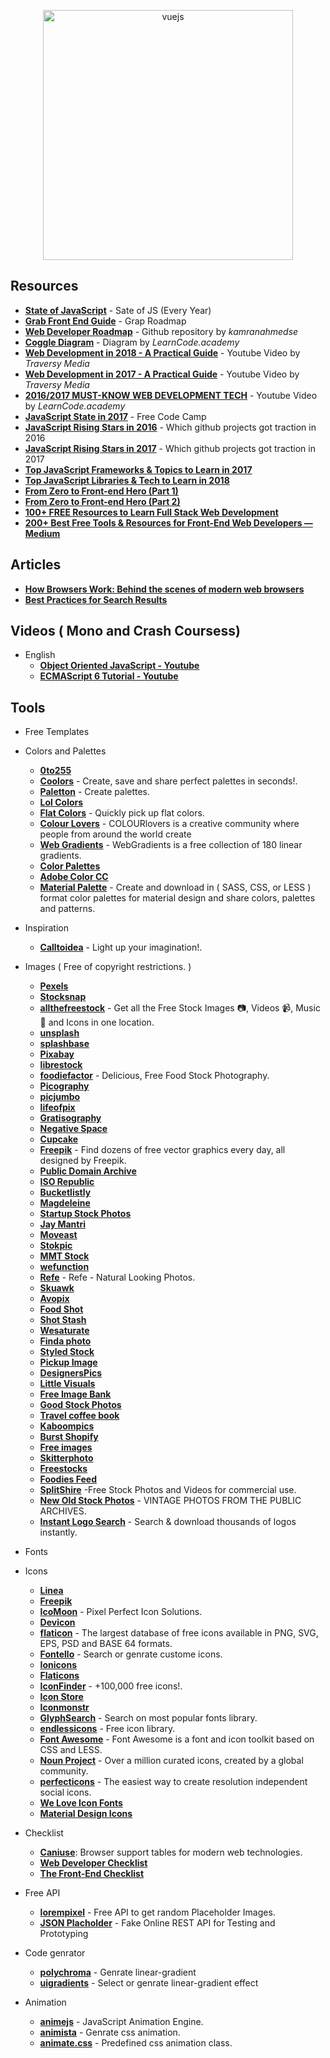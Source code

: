 <p align="center">
  <img width="400" src="https://cdn.dribbble.com/users/751348/screenshots/2329465/open-position-frontend-developer-dribbble-2-preview.png"  alt="vuejs">
</p>

## Resources
+ **[State of JavaScript](https://stateofjs.com/)** - Sate of JS (Every Year)
+ **[Grab Front End Guide](https://github.com/grab/front-end-guide)** - Grap Roadmap
+ **[Web Developer Roadmap](https://github.com/kamranahmedse/developer-roadmap)** - Github repository by _kamranahmedse_
+ **[Coggle Diagram](https://coggle.it/diagram/Vz9LvW8byvN0I38x)** - Diagram by _LearnCode.academy_
+ **[Web Development in 2018 - A Practical Guide](https://www.youtube.com/watch?v=Zftx68K-1D4)** - Youtube Video by _Traversy Media_
+ **[Web Development in 2017 - A Practical Guide](https://www.youtube.com/watch?v=9hDKfBKuXjI)** - Youtube Video by _Traversy Media_
+ **[2016/2017 MUST-KNOW WEB DEVELOPMENT TECH](https://www.youtube.com/watch?v=sBzRwzY7G-k)** - Youtube Video by _LearnCode.academy_
+ **[JavaScript State in 2017](https://medium.freecodecamp.org/a-look-back-at-the-state-of-javascript-in-2017-a5b7f562e977)** - Free Code Camp
+ **[JavaScript Rising Stars in 2016](https://risingstars2016.js.org/)** - Which github projects got traction in 2016
+ **[JavaScript Rising Stars in 2017](https://risingstars.js.org/2017/en/)** - Which github projects got traction in 2017
+ **[Top JavaScript Frameworks & Topics to Learn in 2017](https://medium.com/javascript-scene/top-javascript-frameworks-topics-to-learn-in-2017-700a397b711)** 
+ **[Top JavaScript Libraries & Tech to Learn in 2018 ](https://medium.com/javascript-scene/top-javascript-libraries-tech-to-learn-in-2018-c38028e028e6)** 
+ **[From Zero to Front-end Hero (Part 1)](https://medium.freecodecamp.com/from-zero-to-front-end-hero-part-1-7d4f7f0bff02)**
+ **[From Zero to Front-end Hero (Part 2)](https://medium.freecodecamp.com/from-zero-to-front-end-hero-part-2-adfa4824da9b)**
+ **[100+ FREE Resources to Learn Full Stack Web Development](https://github.com/bmorelli25/Become-A-Full-Stack-Web-Developer)**
+ **[200+ Best Free Tools & Resources for Front-End Web Developers — Medium](https://medium.com/@ti_asif/200-best-free-tools-resources-for-front-end-web-developers-3fb3c415a643#.oq3s5llo4)**

## Articles
+ **[How Browsers Work: Behind the scenes of modern web browsers](https://www.html5rocks.com/en/tutorials/internals/howbrowserswork/)**
+ **[Best Practices for Search Results](https://uxplanet.org/best-practices-for-search-results-1bbed9d7a311)**

## Videos ( Mono and Crash Coursess)
* English
  + **[Object Oriented JavaScript - Youtube](https://www.youtube.com/watch?v=O8wwnhdkPE4)**
  + **[ECMAScript 6 Tutorial - Youtube](https://www.youtube.com/watch?v=Jakoi0G8lBg&t=2s)**

## Tools

- Free Templates

- Colors and Palettes
  + **[0to255](http://www.0to255.com/)**
  + **[Coolors](https://coolors.co/)** - Create, save and share perfect palettes in seconds!.
  + **[Paletton](http://paletton.com)** - Create palettes.
  + **[Lol Colors](https://www.webdesignrankings.com/resources/lolcolors/)**
  + **[Flat Colors](http://flatuicolors.com/)** - Quickly pick up flat colors.
  + **[Colour Lovers](http://www.colourlovers.com/)** - COLOURlovers is a creative community where people from around the world create
  + **[Web Gradients](https://webgradients.com/)** - WebGradients is a free collection of 180 linear gradients.
  + **[Color Palettes](http://colorpalettes.net/)**
  + **[Adobe Color CC](https://color.adobe.com/create/color-wheel/)**
  + **[Material Palette](https://www.materialpalette.com/)** - Create and download in ( SASS, CSS, or LESS ) format color palettes for material design
and share colors, palettes and patterns.

- Inspiration
  + **[Calltoidea](http://www.calltoidea.com/)** - Light up your imagination!.

- Images ( Free of copyright restrictions. )
  + **[Pexels](https://www.pexels.com/)**
  + **[Stocksnap](https://stocksnap.io/)**
  + **[allthefreestock](http://allthefreestock.com/)** - Get all the Free Stock Images 📷, Videos 📹, Music 🎼 and Icons in one location.
  + **[unsplash](https://unsplash.com/)**
  + **[splashbase](http://www.splashbase.co/)**
  + **[Pixabay](https://pixabay.com/)**
  + **[librestock](http://librestock.com/)**
  + **[foodiefactor](https://foodiefactor.com/)** - Delicious, Free Food Stock Photography.
  + **[Picography](https://picography.co/)**
  + **[picjumbo](https://picjumbo.com/)**
  + **[lifeofpix](http://www.lifeofpix.com/)**
  + **[Gratisography](https://gratisography.com/)**
  + **[Negative Space](https://negativespace.co/)**
  + **[Cupcake](http://cupcake.nilssonlee.se/)**
  + **[Freepik](https://www.freepik.com/)** - Find dozens of free vector graphics every day, all designed by Freepik.
  + **[Public Domain Archive](http://publicdomainarchive.com/)**
  + **[ISO Republic](https://isorepublic.com/)**
  + **[Bucketlistly](http://photos.bucketlistly.com/)**
  + **[Magdeleine](https://magdeleine.co/browse/)**
  + **[Startup Stock Photos](http://startupstockphotos.com/)**
  + **[Jay Mantri](http://jaymantri.com/)**
  + **[Moveast](http://moveast.me/)**
  + **[Stokpic](http://stokpic.com/)**
  + **[MMT Stock](https://mmtstock.com/)**
  + **[wefunction](http://wefunction.com/category/free-photos/)**
  + **[Refe](http://getrefe.com/downloads/category/free/)** - Refe - Natural Looking Photos.
  + **[Skuawk](http://skuawk.com)**
  + **[Avopix](https://avopix.com)**
  + **[Food Shot](https://foodshot.co)**
  + **[Shot Stash](https://shotstash.com)**
  + **[Wesaturate](https://www.wesaturate.com)**
  + **[Finda photo](http://finda.photo)**
  + **[Styled Stock](https://styledstock.co/)**
  + **[Pickup Image](http://pickupimage.com)**
  + **[DesignersPics](http://www.designerspics.com)**
  + **[Little Visuals](http://littlevisuals.co)**
  + **[Free Image Bank](http://www.freemagebank.com)**
  + **[Good Stock Photos](https://goodstock.photos)**
  + **[Travel coffee book](http://travelcoffeebook.com)**
  + **[Kaboompics](https://kaboompics.com)**
  + **[Burst Shopify](https://burst.shopify.com)**
  + **[Free images](https://www.freeimages.com)**
  + **[Skitterphoto](https://skitterphoto.com/)**
  + **[Freestocks](https://freestocks.org)**
  + **[Foodies Feed](https://www.foodiesfeed.com/)**
  + **[SplitShire](https://www.splitshire.com/)** -Free Stock Photos and Videos for commercial use.
  + **[New Old Stock Photos](https://nos.twnsnd.co/)** - VINTAGE PHOTOS FROM THE PUBLIC ARCHIVES.
  + **[Instant Logo Search](http://instantlogosearch.com/)** - Search & download thousands of logos instantly.




- Fonts


- Icons
  + **[Linea](http://linea.io)**
  + **[Freepik](https://www.freepik.com/free-icons)**
  + **[IcoMoon](https://icomoon.io/)** - Pixel Perfect Icon Solutions.
  + **[Devicon](http://konpa.github.io/devicon/)**
  + **[flaticon](https://www.flaticon.com/)** - The largest database of free icons available in PNG, SVG, EPS, PSD and BASE 64 formats.
  + **[Fontello](http://fontello.com/)** - Search or genrate custome icons.
  + **[Ionicons](http://ionicons.com)**
  + **[Flaticons](http://flaticons.net)**
  + **[IconFinder](https://www.iconfinder.com/free_icons)** - +100,000 free icons!.
  + **[Icon Store](https://iconstore.co)**
  + **[Iconmonstr](https://iconmonstr.com)**
  + **[GlyphSearch](https://glyphsearch.com/)** - Search on most popular fonts library.
  + **[endlessicons](http://www.endlessicons.com/)** - Free icon library.
  + **[Font Awesome](http://fontawesome.io/)** - Font Awesome is a font and icon toolkit based on CSS and LESS.
  + **[Noun Project](https://thenounproject.com/)** - Over a million curated icons, created by a global community.
  + **[perfecticons](http://perfecticons.com/)** - The easiest way to create resolution independent social icons.
  + **[We Love Icon Fonts](http://weloveiconfonts.com)**
  + **[Material Design Icons](http://google.github.io/material-design-icons/)**


- Checklist
  + **[Caniuse](http://caniuse.com/)**: Browser support tables for modern web technologies.
  + **[Web Developer Checklist](http://webdevchecklist.com/)**
  + **[The Front-End Checklist](https://frontendchecklist.io/)**

- Free API
  + **[lorempixel](http://lorempixel.com/)** - Free API to get random Placeholder Images.
  + **[JSON Placholder](https://jsonplaceholder.typicode.com/)** - Fake Online REST API for Testing and Prototyping

- Code genrator
  + **[polychroma](https://polychroma.now.sh/)** - Genrate linear-gradient
  + **[uigradients](https://uigradients.com/)** - Select or genrate linear-gradient effect

- Animation
  + **[animejs](http://animejs.com/)** - JavaScript Animation Engine.
  + **[animista](http://animista.net/)** - Genrate css animation.
  + **[animate.css](https://daneden.github.io/animate.css/)** - Predefined css animation class.
